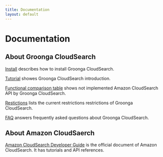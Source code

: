 ```yaml
---
title: Documentation
layout: default
---
```

# Documentation

## About Groonga CloudSearch

[Install](install/) describes how to install Groonga CloudSearch.

[Tutorial](tutorial/) showes Groonga CloudSearch introduction.

[Functional comparison table](/#functional-comparison) shows not
implemented Amazon CloudSearch API by Groonga CloudSearch.

[Restictions](restrictions/) lists the current restrictions
restrictions of Groonga CloudSearch.

[FAQ](faq/) answers frequently asked questions about Groonga
CloudSearch.

## About Amazon CloudSaerch

[Amazon CloudSearch Developer
Guide](http://docs.amazonwebservices.com/cloudsearch/latest/developerguide/)
is the official document of Amazon CloudSearch. It has tutorials and
API references.
